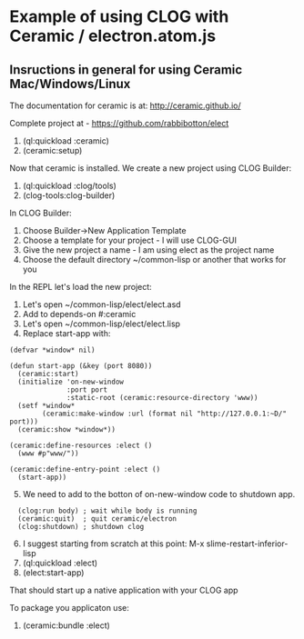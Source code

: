 # Example of using CLOG with Ceramic / electron.atom.js

## Insructions in general for using Ceramic Mac/Windows/Linux

The documentation for ceramic is at:
http://ceramic.github.io/

Complete project at - https://github.com/rabbibotton/elect

1. (ql:quickload :ceramic)
2. (ceramic:setup)

Now that ceramic is installed. We create a new project using CLOG Builder:

1. (ql:quickload :clog/tools)
2. (clog-tools:clog-builder)

In CLOG Builder:

1. Choose Builder->New Application Template
2. Choose a template for your project - I will use CLOG-GUI
3. Give the new project a name - I am using elect as the project name
4. Choose the default directory ~/common-lisp or another that works for you

In the REPL let's load the new project:

1. Let's open ~/common-lisp/elect/elect.asd
2. Add to depends-on #:ceramic
3. Let's open ~/common-lisp/elect/elect.lisp
4. Replace start-app with:

```
(defvar *window* nil)

(defun start-app (&key (port 8080))
  (ceramic:start)
  (initialize 'on-new-window
              :port port
              :static-root (ceramic:resource-directory 'www))
  (setf *window*
        (ceramic:make-window :url (format nil "http://127.0.0.1:~D/" port)))
  (ceramic:show *window*))

(ceramic:define-resources :elect ()
  (www #p"www/"))

(ceramic:define-entry-point :elect ()
  (start-app))
```

5. We need to add to the botton of on-new-window code to shutdown app.

```
  (clog:run body) ; wait while body is running
  (ceramic:quit)  ; quit ceramic/electron
  (clog:shutdown) ; shutdown clog
```

6. I suggest starting from scratch at this point: M-x slime-restart-inferior-lisp
7. (ql:quickload :elect)
8. (elect:start-app)

That should start up a native application with your CLOG app

To package you applicaton use:

1. (ceramic:bundle :elect)
